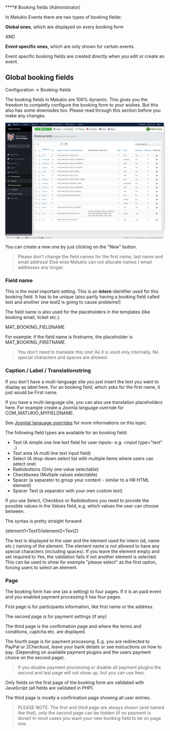 ****# Booking fields (Administrator)

In Matukio Events there are two types of booking fields:

**Global ones**, which are displayed on every booking form

AND

**Event specific ones**, which are only shown for certain events.

Event specific booking fields are created directly when you edit or create an event.

## Global booking fields

Configuration -> Booking-fields

The booking fields in Matukio are 100% dynamic. This gives you the freedom to completly configure the booking form to your wishes. But this also has some downsides too. Please read through this section before you make any changes.

![](global-booking-fields.jpg)

You can create a new one by just clicking on the "New" button.

> Please don't change the field names for the first name, last name and email address! Else wise Matukio can not allocate names / email addresses any longer.

### Field name

This is the most important setting. This is an **intern** identifier used for this booking field. It has to be unique (also partly having a booking field called test and another one test2 is going to cause problems!)

The field name is also used for the placeholders in the templates (like booking email, ticket etc.). 

MAT_BOOKING_FIELDNAME

For example: if the field name is firstname, the placeholder is MAT_BOOKING_FIRSTNAME.

> You don't need to translate this one! As it is used only internally. No special characters and spaces are allowed.


### Caption / Label / Translationstring

If you don't have a multi-language site you just insert the text you want to display as label here. For an booking field, which asks for the first name, it just would be First name.

If you have a multi-language site, you can also use translation placeholders here. For example create a Joomla language override for COM_MATUKIO_MYFIELDNAME.

See [Joomla! language overrides](https://docs.joomla.org/J3.x:Language_Overrides_in_Joomla) for more informations on this topic.


The following field types are available for an booking field:

* Text (A simple one line text field for user inputs- e.g. <input type="text" ..)
* Text area (A multi line text input field)
* Select (A drop-down select list with multiple items where users can select one)
* Radiobuttons (Only one value selectable)
* Checkboxes (Multiple values selectable)
* Spacer (a separator to group your content - similar to a HR HTML element)
* Spacer Text (a separator with your own custom text)

If you use Select, Checkbox or Radiobuttons you need to provide the possible values in the Values field, e.g. which values the user can choose between.

The syntax is pretty straight forward: 

{element1=Text1}{element2=Text2}

The text is displayed to the user and the element used for intern (id, name etc.) naming of the element. The element name is not allowed to have any special characters (including spaces). If you leave the element empty and set required to Yes, the validation fails if not another element is selected. This can be used to show for example "please select" as the first option, forcing users to select an element.

### Page

The booking form has one (as a setting) to four pages. If it is an paid event and you enabled payment processing it has four pages.

First page is for participants information, like first name or the address. 

The second page is for payment settings (if any)

The third page is the confirmation page and where the terms and conditions, captcha etc. are displayed.

The fourth page is for payment processing. E.g. you are redirected to PayPal or 2Checkout, leave your bank details or see instructions on how to pay. (Depending on available payment plugins and the users payment choice on the second page).

> If you disable payment processing or disable all payment plugins the second and last page will not show up, but you can use fees.

Only fields on the first page of the booking form are validated with JavaScript (all fields are validated in PHP).

The third page is mostly a confirmation page showing all user entries. 

> PLEASE NOTE: The first and third page are always shown (and named like that), only the second page can be hidden (if no payment is done)! In most cases you want your new booking field to be on page one.
